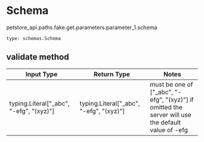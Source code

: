 # Schema
petstore_api.paths.fake.get.parameters.parameter_1.schema
```
type: schemas.Schema
```

## validate method
Input Type | Return Type | Notes
------------ | ------------- | -------------
typing.Literal["_abc", "-efg", "(xyz)"] | typing.Literal["_abc", "-efg", "(xyz)"] | must be one of ["_abc", "-efg", "(xyz)"] if omitted the server will use the default value of -efg

